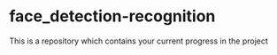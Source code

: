 # face_detection-recognition
This is a repository which contains your current progress in the project
